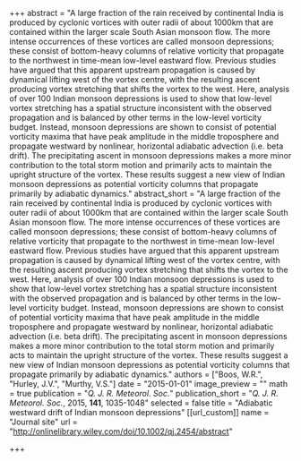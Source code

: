 +++
abstract = "A large fraction of the rain received by continental India is produced by cyclonic vortices with outer radii of about 1000km that are contained within the larger scale South Asian monsoon flow. The more intense occurrences of these vortices are called monsoon depressions; these consist of bottom-heavy columns of relative vorticity that propagate to the northwest in time-mean low-level eastward flow. Previous studies have argued that this apparent upstream propagation is caused by dynamical lifting west of the vortex centre, with the resulting ascent producing vortex stretching that shifts the vortex to the west. Here, analysis of over 100 Indian monsoon depressions is used to show that low-level vortex stretching has a spatial structure inconsistent with the observed propagation and is balanced by other terms in the low-level vorticity budget. Instead, monsoon depressions are shown to consist of potential vorticity maxima that have peak amplitude in the middle troposphere and propagate westward by nonlinear, horizontal adiabatic advection (i.e. beta drift). The precipitating ascent in monsoon depressions makes a more minor contribution to the total storm motion and primarily acts to maintain the upright structure of the vortex. These results suggest a new view of Indian monsoon depressions as potential vorticity columns that propagate primarily by adiabatic dynamics."
abstract_short = "A large fraction of the rain received by continental India is produced by cyclonic vortices with outer radii of about 1000km that are contained within the larger scale South Asian monsoon flow. The more intense occurrences of these vortices are called monsoon depressions; these consist of bottom-heavy columns of relative vorticity that propagate to the northwest in time-mean low-level eastward flow. Previous studies have argued that this apparent upstream propagation is caused by dynamical lifting west of the vortex centre, with the resulting ascent producing vortex stretching that shifts the vortex to the west. Here, analysis of over 100 Indian monsoon depressions is used to show that low-level vortex stretching has a spatial structure inconsistent with the observed propagation and is balanced by other terms in the low-level vorticity budget. Instead, monsoon depressions are shown to consist of potential vorticity maxima that have peak amplitude in the middle troposphere and propagate westward by nonlinear, horizontal adiabatic advection (i.e. beta drift). The precipitating ascent in monsoon depressions makes a more minor contribution to the total storm motion and primarily acts to maintain the upright structure of the vortex. These results suggest a new view of Indian monsoon depressions as potential vorticity columns that propagate primarily by adiabatic dynamics."
authors = ["Boos, W.R.", "Hurley, J.V.", "Murthy, V.S."]
date = "2015-01-01"
image_preview = ""
math = true
publication = "*Q. J. R. Meteorol. Soc.*"
publication_short = "*Q. J. R. Meteorol. Soc.*, 2015, **141**, 1035-1048"
selected = false
title = "Adiabatic westward drift of Indian monsoon depressions"
[[url_custom]]
   name = "Journal site"
   url = "http://onlinelibrary.wiley.com/doi/10.1002/qj.2454/abstract"


+++